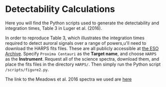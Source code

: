 # Detectability Calculations

Here you will find the Python scripts used to generate the detectability and integration times, Table 3 in Luger et al. (2016).

In order to reproduce Table 3, which illustrates the integration times required to detect auroral signals over a range of powers,u'll need to download the HARPS fits files. These are all publicly accessible at [the ESO Archive](http://archive.eso.org/wdb/wdb/adp/phase3_main/form). Specify `Proxima Centauri` as the **Target name**, and choose `HARPS` as the **Instrument**. Request all of the science spectra, download them, and place the fits files in the directory `HARPS/`. Then simply run the Python script `/scripts/figure2.py`.

The link to the Meadows et al. 2016 spectra we used are
[here](http://vpl.astro.washington.edu/spectra/stellar/proxcen.htm)
